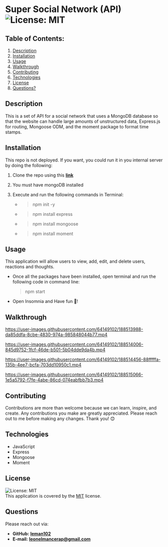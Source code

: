 # Super Social Network (API)  ![License: MIT](https://img.shields.io/badge/License-MIT-yellow.svg)
## Table of Contents:
1. [Description](#description) 
2. [Installation](#installation)
3. [Usage](#usage)  
4. [Walkthrough](#walkthrough)  
5. [Contributing](#contributing)
6. [Technologies](#technologies)
7. [License](#license)
8. [Questions?](#questions)
## Description
This is a set of API for a social network that uses a MongoDB database so that the website can handle large amounts of unstructured data, Express.js for routing, Mongoose ODM, and the moment package to format time stamps.
## Installation
This repo is not deployed. If you want, you could run it in you internal server by doing the following:

1. Clone the repo using this [**link**](https://github.com/Leman102/super-social-network-API)
2. You must have mongoDB installed
3. Execute and run the following commands in Terminal:

    - > npm init -y
    - > npm install express
    - > npm install mongoose
    - > npm install moment
## Usage
This application will allow users to view, add, edit, and delete users, reactions and thoughts.
* Once all the packages have been installed, open terminal and run the following code in command line:
  > npm start
* Open Insomnia and Have fun 🤘!
## Walkthrough

https://user-images.githubusercontent.com/64149102/188513988-da85ddfa-8cbe-4830-974a-985848044b77.mp4

https://user-images.githubusercontent.com/64149102/188514006-845d9752-1fcf-46de-b501-5b04dde9da4b.mp4

https://user-images.githubusercontent.com/64149102/188514456-88fffffa-135b-4ee7-bcfa-703dd10950c1.mp4

https://user-images.githubusercontent.com/64149102/188515066-1e5a5792-f7fe-4abe-86cd-074eabfbb7b3.mp4

## Contributing
Contributions are more than welcome because we can learn, inspire, and create. Any contributions you make are greatly appreciated. Please reach out to me before making any changes. Thank you! 😊
## Technologies
- JavaScript
- Express
- Mongoose
- Moment
## License
![License: MIT](https://img.shields.io/badge/License-MIT-yellow.svg)
<br />
This application is covered by the [MIT](https://choosealicense.com/licenses/) license.
## Questions
Please reach out via:
- **GitHub:**
  **[leman102](https://github.com/leman102)**
- **E-mail:**
  **leonelmancerap@gmail.com**
    
